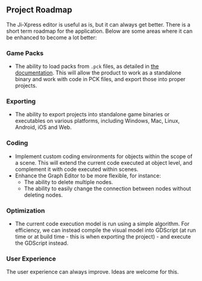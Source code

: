 ## Project Roadmap

The Ji-Xpress editor is useful as is, but it can always get better. There is a short term roadmap for the application. Below are some areas where it can be enhanced to become a lot better:

### Game Packs

* The ability to load packs from `.pck` files, as detailed in [the documentation](https://docs.godotengine.org/en/stable/tutorials/export/exporting_pcks.html). This will allow the product to work as a standalone binary and work with code in PCK files, and export those into proper projects.

### Exporting

* The ability to export projects into standalone game binaries or executables on various platforms, including Windows, Mac, Linux, Android, iOS and Web.

### Coding

* Implement custom coding environments for objects within the scope of a scene. This will extend the current code executed at object level, and complement it with code executed within scenes.
* Enhance the Graph Editor to be more flexible, for instance:
    * The ability to delete multiple nodes.
    * The ability to easily change the connection between nodes without deleting nodes.

### Optimization

* The current code execution model is run using a simple algorithm. For efficiency, we can instead compile the visual model into GDScript (at run time or at build time - this is when exporting the project) - and execute the GDScript instead.

### User Experience

The user experience can always improve. Ideas are welcome for this.